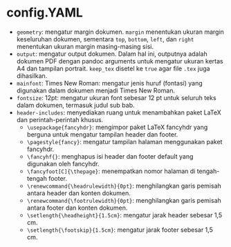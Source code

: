 # config.YAML

- `geometry`: mengatur margin dokumen. `margin` menentukan ukuran margin keseluruhan dokumen, sementara `top`, `bottom`, `left`, dan `right` menentukan ukuran margin masing-masing sisi.
- `output`: mengatur output dokumen. Dalam hal ini, outputnya adalah dokumen PDF dengan pandoc arguments untuk mengatur ukuran kertas A4 dan tampilan portrait. `keep_tex` disetel ke `true` agar file `.tex` juga dihasilkan.
- `mainfont`: Times New Roman: mengatur jenis huruf (fontasi) yang digunakan dalam dokumen menjadi Times New Roman.
- `fontsize`: 12pt: mengatur ukuran font sebesar 12 pt untuk seluruh teks dalam dokumen, termasuk judul sub bab.
- `header-includes`: menyediakan ruang untuk menambahkan paket LaTeX dan perintah-perintah khusus.
  - `\usepackage{fancyhdr}`: mengimpor paket LaTeX fancyhdr yang berguna untuk mengatur tampilan header dan footer.
  - `\pagestyle{fancy}`: mengatur tampilan halaman menggunakan paket fancyhdr.
  - `\fancyhf{}`: menghapus isi header dan footer default yang digunakan oleh fancyhdr.
  - `\fancyfoot[C]{\thepage}`: menempatkan nomor halaman di tengah-tengah footer.
  - `\renewcommand{\headrulewidth}{0pt}`: menghilangkan garis pemisah antara header dan konten dokumen.
  - `\renewcommand{\footrulewidth}{0pt}`: menghilangkan garis pemisah antara footer dan konten dokumen.
  - `\setlength{\headheight}{1.5cm}`: mengatur jarak header sebesar 1,5 cm.
  - `\setlength{\footskip}{1.5cm}`: mengatur jarak footer sebesar 1,5 cm.
